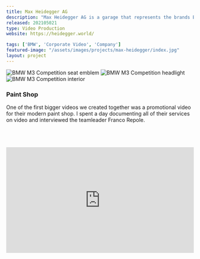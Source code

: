 ```yaml
---
title: Max Heidegger AG
description: "Max Heidegger AG is a garage that represents the brands BMW, Mini & Alpina in Liechtenstein. Recently I got to create some marketing videos for them. My first project with them was a documentary/promo video for their paint shop. After that we produced some product videos about BMW & Mini's latest and greatest cars."
released: 202105021
type: Video Production
website: https://heidegger.world/

tags: ['BMW', 'Corporate Video', 'Company']
featured-image: "/assets/images/projects/max-heidegger/index.jpg"
layout: project
---
```


<div class="flickity_container">
    <img src="{{ site.url }}/assets/images/projects/max-heidegger/m3-comp/m3-sitz.jpg" alt="BMW M3 Competition seat emblem" />
    <img src="{{ site.url }}/assets/images/projects/max-heidegger/m3-comp/m3-light.jpg" alt="BMW M3 Competition headlight" />
    <img src="{{ site.url }}/assets/images/projects/max-heidegger/m3-comp/m3-seats.jpg" alt="BMW M3 Competition interior" />
</div>

<div class="full-width-container has-padding">
    <article class="text-block flex">
        <div class="half">
            <h3>Paint Shop</h3>
        </div>
        <div class="half">
            <p>One of the first bigger videos we created together was a promotional video for their modern paint shop. I spent a day documenting all of their services on video and interviewed the teamleader Franco Repole.</p><br/><br/><br/>
            <div style="padding:56.25% 0 0 0;position:relative;"><iframe src="https://player.vimeo.com/video/541988723?title=0&portrait=0" style="position:absolute;top:0;left:0;width:100%;height:100%;" frameborder="0" allow="autoplay; fullscreen; picture-in-picture" allowfullscreen></iframe></div><script src="https://player.vimeo.com/api/player.js"></script>
        </div>
    </article>
</div>
